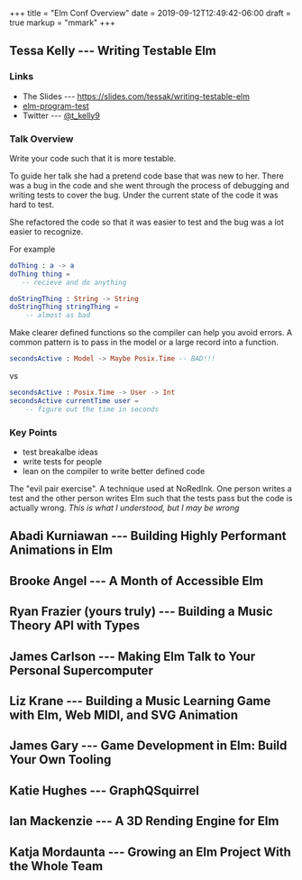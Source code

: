 +++
title = "Elm Conf Overview"
date = 2019-09-12T12:49:42-06:00
draft = true
markup = "mmark"
+++


## Tessa Kelly --- Writing Testable Elm

### Links

- The Slides --- https://slides.com/tessak/writing-testable-elm 
- [elm-program-test](https://elm-program-test.netlify.com/)
- Twitter --- [@t_kelly9](https://twitter.com/t_kelly9)

### Talk Overview

Write your code such that it is more testable.

To guide her talk she had a pretend code base that was new to her. There was a bug in the code and she went through the process of debugging and writing tests to cover the bug. Under the current state of the code it was hard to test.

She refactored the code so that it was easier to test and the bug was a lot easier to recognize.

For example

```elm
doThing : a -> a
doThing thing =
   -- recieve and do anything 

doStringThing : String -> String
doStringThing stringThing =
    -- almost as bad
```

Make clearer defined functions so the compiler can help you avoid errors. A common pattern is to pass in the model or a large record into a function.

```elm
secondsActive : Model -> Maybe Posix.Time -- BAD!!!
```

vs

```elm
secondsActive : Posix.Time -> User -> Int
secondsActive currentTime user =
    -- figure out the time in seconds
```

### Key Points

- test breakalbe ideas
- write tests for people
- lean on the compiler to write better defined code

The "evil pair exercise". A technique used at NoRedInk. One person writes a test and the other person writes Elm such that the tests pass but the code is actually wrong. *This is what I understood, but I may be wrong*


## Abadi Kurniawan --- Building Highly Performant Animations in Elm



## Brooke Angel --- A Month of Accessible Elm



## Ryan Frazier (yours truly) --- Building a Music Theory API with Types



## James Carlson --- Making Elm Talk to Your Personal Supercomputer


## Liz Krane --- Building a Music Learning Game with Elm, Web MIDI, and SVG Animation



## James Gary --- Game Development in Elm: Build Your Own Tooling


## Katie Hughes --- GraphQSquirrel


## Ian Mackenzie --- A 3D Rending Engine for Elm



## Katja Mordaunta --- Growing an Elm Project With the Whole Team




